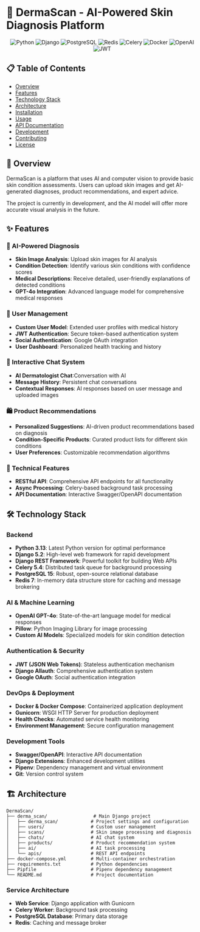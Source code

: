 # 🏥 DermaScan - AI-Powered Skin Diagnosis Platform

<div align="center">

![Python](https://img.shields.io/badge/Python-3.13-blue?style=for-the-badge&logo=python&logoColor=white)
![Django](https://img.shields.io/badge/Django-5.2-green?style=for-the-badge&logo=django&logoColor=white)
![PostgreSQL](https://img.shields.io/badge/PostgreSQL-15-blue?style=for-the-badge&logo=postgresql&logoColor=white)
![Redis](https://img.shields.io/badge/Redis-7-red?style=for-the-badge&logo=redis&logoColor=white)
![Celery](https://img.shields.io/badge/Celery-5.4-green?style=for-the-badge&logo=celery&logoColor=white)
![Docker](https://img.shields.io/badge/Docker-Compose-blue?style=for-the-badge&logo=docker&logoColor=white)
![OpenAI](https://img.shields.io/badge/OpenAI-GPT--4o-purple?style=for-the-badge&logo=openai&logoColor=white)
![JWT](https://img.shields.io/badge/JWT-Authentication-orange?style=for-the-badge&logo=jsonwebtokens&logoColor=white)

</div>

## 📋 Table of Contents

- [Overview](#overview)
- [Features](#features)
- [Technology Stack](#technology-stack)
- [Architecture](#architecture)
- [Installation](#installation)
- [Usage](#usage)
- [API Documentation](#api-documentation)
- [Development](#development)
- [Contributing](#contributing)
- [License](#license)

## 🎯 Overview

DermaScan is a platform that uses AI and computer vision to provide basic skin condition assessments. Users can upload skin images and get AI-generated diagnoses, product recommendations, and expert advice.

The project is currently in development, and the AI model will offer more accurate visual analysis in the future.
## ✨ Features

### 🔬 AI-Powered Diagnosis
- **Skin Image Analysis**: Upload skin images for AI analysis
- **Condition Detection**: Identify various skin conditions with confidence scores
- **Medical Descriptions**: Receive detailed, user-friendly explanations of detected conditions
- **GPT-4o Integration**: Advanced language model for comprehensive medical responses

### 👤 User Management
- **Custom User Model**: Extended user profiles with medical history
- **JWT Authentication**: Secure token-based authentication system
- **Social Authentication**: Google OAuth integration
- **User Dashboard**: Personalized health tracking and history

### 💬 Interactive Chat System
- **AI Dermatologist Chat**:Conversation with AI
- **Message History**: Persistent chat conversations
- **Contextual Responses**: AI responses based on user message and uploaded images

### 🛍️ Product Recommendations
- **Personalized Suggestions**: AI-driven product recommendations based on diagnosis
- **Condition-Specific Products**: Curated product lists for different skin conditions
- **User Preferences**: Customizable recommendation algorithms

### 🔧 Technical Features
- **RESTful API**: Comprehensive API endpoints for all functionality
- **Async Processing**: Celery-based background task processing
- **API Documentation**: Interactive Swagger/OpenAPI documentation

## 🛠️ Technology Stack

### Backend
- **Python 3.13**: Latest Python version for optimal performance
- **Django 5.2**: High-level web framework for rapid development
- **Django REST Framework**: Powerful toolkit for building Web APIs
- **Celery 5.4**: Distributed task queue for background processing
- **PostgreSQL 15**: Robust, open-source relational database
- **Redis 7**: In-memory data structure store for caching and message brokering

### AI & Machine Learning
- **OpenAI GPT-4o**: State-of-the-art language model for medical responses
- **Pillow**: Python Imaging Library for image processing
- **Custom AI Models**: Specialized models for skin condition detection

### Authentication & Security
- **JWT (JSON Web Tokens)**: Stateless authentication mechanism
- **Django Allauth**: Comprehensive authentication system
- **Google OAuth**: Social authentication integration

### DevOps & Deployment
- **Docker & Docker Compose**: Containerized application deployment
- **Gunicorn**: WSGI HTTP Server for production deployment
- **Health Checks**: Automated service health monitoring
- **Environment Management**: Secure configuration management

### Development Tools
- **Swagger/OpenAPI**: Interactive API documentation
- **Django Extensions**: Enhanced development utilities
- **Pipenv**: Dependency management and virtual environment
- **Git**: Version control system

## 🏗️ Architecture

```
DermaScan/
├── derma_scan/                 # Main Django project
│   ├── derma_scan/            # Project settings and configuration
│   ├── users/                 # Custom user management
│   ├── scans/                 # Skin image processing and diagnosis
│   ├── chats/                 # AI chat system
│   ├── products/              # Product recommendation system
│   ├── ai/                    # AI task processing
│   └── apis/                  # REST API endpoints
├── docker-compose.yml         # Multi-container orchestration
├── requirements.txt           # Python dependencies
├── Pipfile                    # Pipenv dependency management
└── README.md                  # Project documentation
```

### Service Architecture
- **Web Service**: Django application with Gunicorn
- **Celery Worker**: Background task processing
- **PostgreSQL Database**: Primary data storage
- **Redis**: Caching and message broker

